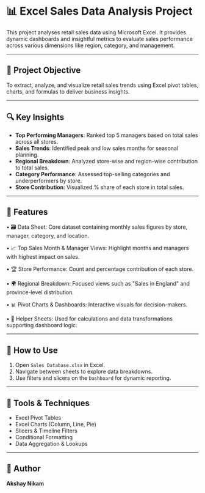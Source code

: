 # 📊 Excel Sales Data Analysis Project

This project analyses retail sales data using Microsoft Excel. It provides dynamic dashboards and insightful metrics to evaluate sales performance across various dimensions like region, category, and management.

---

## 🧾 Project Objective

To extract, analyze, and visualize retail sales trends using Excel pivot tables, charts, and formulas to deliver business insights.

---

## 🔍 Key Insights

- **Top Performing Managers**: Ranked top 5 managers based on total sales across all stores.
- **Sales Trends**: Identified peak and low sales months for seasonal planning.
- **Regional Breakdown**: Analyzed store-wise and region-wise contribution to total sales.
- **Category Performance**: Assessed top-selling categories and underperformers by store.
- **Store Contribution**: Visualized % share of each store in total sales.

---

## 🧰 Features
•	🗃️ Data Sheet: Core dataset containing monthly sales figures by store, manager, category, and location.

•	📈 Top Sales Month & Manager Views: Highlight months and managers with highest impact on sales.

•	🏆 Store Performance: Count and percentage contribution of each store.

•	🌍 Regional Breakdown: Focused views such as "Sales in England" and province-level distribution.

•	📊 Pivot Charts & Dashboards: Interactive visuals for decision-makers.

•	🧮 Helper Sheets: Used for calculations and data transformations supporting dashboard logic.


---

## 📁 How to Use

1. Open `Sales Database.xlsx` in Excel.
2. Navigate between sheets to explore data breakdowns.
3. Use filters and slicers on the `Dashboard` for dynamic reporting.

---

## 🧠 Tools & Techniques

- Excel Pivot Tables
- Excel Charts (Column, Line, Pie)
- Slicers & Timeline Filters
- Conditional Formatting
- Data Aggregation & Lookups

---

## 📌 Author

**Akshay Nikam**
